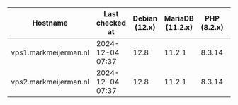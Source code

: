 | Hostname              | Last checked at  | Debian (12.x) | MariaDB (11.2.x) | PHP (8.2.x) | Nginx (1.25.x) | Composer (2.6.x) | RabbitMQ (3.12.x) | Erlang (26) |
|-----------------------|------------------|---------------|------------------|-------------|----------------|------------------|-------------------|-------------|
| vps1.markmeijerman.nl | 2024-12-04 07:37 | 12.8 | 11.2.1 | 8.3.14 | 1.26.2 | 2.8.3 |  |  |
| vps2.markmeijerman.nl | 2024-12-04 07:37 | 12.8 | 11.2.1 | 8.3.14 | 1.26.2 | 2.8.3 |  |  |
